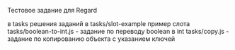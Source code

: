Тестовое задание для Regard

в tasks решения заданий
в tasks/slot-example пример слота 
tasks/boolean-to-int.js - задание по переводу boolean в int
tasks/copy.js - задание по копированию объекта с указанием ключей
